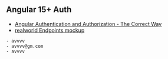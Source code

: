 ## Angular 15+ Auth

- [Angular Authentication and Authorization - The Correct Way](https://www.youtube.com/watch?v=R8a8ituFkls)
- [realworld Endpoints mockup](https://realworld-docs.netlify.app/docs/specs/backend-specs/endpoints)

```
- avvvv
- avvvv@gm.com
- avvvv
```
